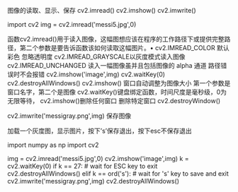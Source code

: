 图像的读取、显示、保存
cv2.imread() cv2.imshow() cv2.imwrite()

import cv2
img = cv2.imread('messi5.jpg',0)

函数cv2.imread()用于读入图像，这幅图想应该在程序的工作路径下或提供完整路径，第二个参数是要告诉函数该如何读取这幅图片。• cv2.IMREAD_COLOR 默认 彩色 忽略透明度
cv2.IMREAD_GRAYSCALE以灰度模式读入图像
cv2.IMREAD_UNCHANGED 读入一幅图像虽并且包括图像的 alpha 通道
路径错误时不会报错
cv2.imshow('image',img)
cv2.waitKey(0)
cv2.destroyAllWindows()
cv2.imshow()
窗口自动调整为图像大小
第一个参数是窗口名字，第二个是图像
cv2.waitKey()键盘绑定函数，时间尺度是毫秒级，0为无限等待，
cv2.imshow()删除任何窗口 删除特定窗口 cv2.destroyWindow()

cv2.imwrite('messigray.png',img)
保存图像

加载一个灰度图，显示图片，按下’s’保存退出，按下esc不保存退出

import numpy as np
import cv2 

img = cv2.imread('messi5.jpg',0) 
cv2.imshow('image',img)
k = cv2.waitKey(0) 
if k == 27: # wait for ESC key to exit 
cv2.destroyAllWindows() 
elif k == ord('s'): # wait for 's' key to save and exit 
cv2.imwrite('messigray.png',img) 
cv2.destroyAllWindows()
